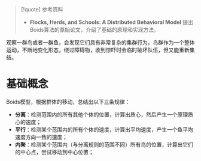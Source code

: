 
> [!quote] 参考资料
> - **Flocks, Herds, and Schools: A Distributed Behavioral Model** 提出Boids算法的原始论文，介绍了基础的原理和实现方法。

观察一群鸟或者一群鱼，会发现它们具有非常复杂的集群行为，鸟群作为一个整体运动，不断地变化形态，绕过障碍物，收到惊吓时会临时破坏队伍，但又能重新集结。

# 基础概念

Boids模型，根据群体的移动，总结出以下三条规律：

- **分离**：检测范围内的所有其他个体的位置，计算出质心，然后产生一个原理质心的速度；
- **平行**：检测某个范围内的所有个体的速度，计算出平均速度，产生一个鱼平均速度方向一致的速度；
- **内聚**：检测某个范围内（与分离规则的范围不同）所有鸟的位置，计算出它们的中心点，尝试移动到中心位置；


